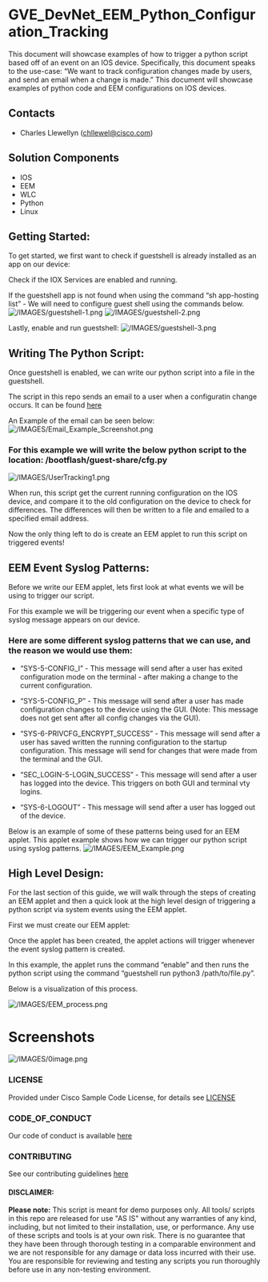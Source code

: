 # GVE_DevNet_EEM_Python_Configuration_Tracking
This document will showcase examples of how to trigger a python script based off of an event on an IOS device. Specifically, this document speaks to the use-case: “We want to track configuration changes made by users, and send an email when a change is made.” This document will showcase examples of python code and EEM configurations on IOS devices.

## Contacts
* Charles Llewellyn (chllewel@cisco.com)

## Solution Components
* IOS
*  EEM
*  WLC
*  Python
*  Linux


## Getting Started:



To get started, we first want to check if guestshell is already installed as an app on our device:


Check if the IOX Services are enabled and running.




If the guestshell app is not found when using the command “sh app-hosting list” - We will need to configure guest shell using the commands below.
![/IMAGES/guestshell-1.png](/IMAGES/guestshell-1.png)
![/IMAGES/guestshell-2.png](/IMAGES/guestshell-2.png)

Lastly, enable and run guestshell:
![/IMAGES/guestshell-3.png](/IMAGES/guestshell-3.png)



## Writing The Python Script:

Once guestshell is enabled, we can write our python script into a file in the guestshell. 

The script in this repo sends an email to a user when a configuratin change occurs. It can be found [here](/cfg.py)

An Example of the email can be seen below:
![/IMAGES/Email_Example_Screenshot.png](/IMAGES/Email_Example_Screenshot.png)


### For this example we will write the below python script to the location: /bootflash/guest-share/cfg.py

![/IMAGES/UserTracking1.png](/IMAGES/UserTracking1.png)


When run, this script get the current running configuration on the IOS device, and compare it to the old configuration on the device to check for differences. The differences will then be written to a file and emailed to a specified email address.

Now the only thing left to do is create an EEM applet to run this script on triggered events!

## EEM Event Syslog Patterns:


Before we write our EEM applet, lets first look at what events we will be using to trigger our script.

For this example we will be triggering our event when a specific type of syslog message appears on our device. 

### Here are some different syslog patterns that we can use, and the reason we would use them:

* “SYS-5-CONFIG_I” - This message will send after a user has exited configuration mode on the terminal - after making a change to the current configuration.

* “SYS-5-CONFIG_P” - This message will send after a user has made configuration changes to the device using the GUI. (Note: This message does not get sent after all config changes via the GUI).

* “SYS-6-PRIVCFG_ENCRYPT_SUCCESS” - This message will send after a user has saved written the running configuration to the startup configuration. This message will send for changes that were made from the terminal and the GUI. 

* “SEC_LOGIN-5-LOGIN_SUCCESS” -  This message will send after a user has logged into the device. This triggers on both GUI and terminal vty logins. 

* “SYS-6-LOGOUT” - This message will send after a user has logged out of the device.




Below is an example of some of these patterns being used for an EEM applet. This applet example shows how we can trigger our python script using syslog patterns. 
![/IMAGES/EEM_Example.png](/IMAGES/EEM_Example.png)

## High Level Design:


For the last section of this guide, we will walk through the steps of creating an EEM applet and then a quick look at the high level design of triggering a python script via system events using the EEM applet.

First we must create our EEM applet:



Once the applet has been created, the applet actions will trigger whenever the event syslog pattern is created.

 In this example, the applet runs the command “enable” and then runs the python script using the command  “guestshell run python3 /path/to/file.py”.

Below is a visualization of this process.

![/IMAGES/EEM_process.png](/IMAGES/EEM_process.png)


# Screenshots

![/IMAGES/0image.png](/IMAGES/0image.png)

### LICENSE

Provided under Cisco Sample Code License, for details see [LICENSE](LICENSE.md)

### CODE_OF_CONDUCT

Our code of conduct is available [here](CODE_OF_CONDUCT.md)

### CONTRIBUTING

See our contributing guidelines [here](CONTRIBUTING.md)

#### DISCLAIMER:
<b>Please note:</b> This script is meant for demo purposes only. All tools/ scripts in this repo are released for use "AS IS" without any warranties of any kind, including, but not limited to their installation, use, or performance. Any use of these scripts and tools is at your own risk. There is no guarantee that they have been through thorough testing in a comparable environment and we are not responsible for any damage or data loss incurred with their use.
You are responsible for reviewing and testing any scripts you run thoroughly before use in any non-testing environment.
